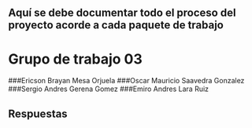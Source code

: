 ## Aquí se debe  documentar todo el proceso del proyecto acorde a cada paquete de trabajo

# Grupo de trabajo 03

###Ericson Brayan Mesa Orjuela
###Oscar Mauricio Saavedra Gonzalez
###Sergio Andres Gerena Gomez
###Emiro Andres Lara Ruiz

## Respuestas
